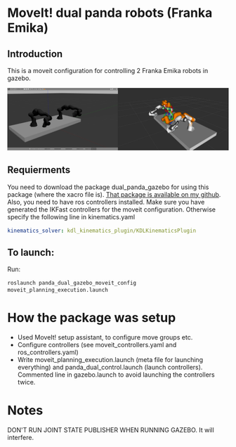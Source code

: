 # MoveIt! dual panda robots (Franka Emika)
## Introduction
This is a moveit configuration for controlling 2 Franka Emika robots in gazebo.  

<p align="center">
  <img src="./images/panda_moveit.png" title="Illustration of how the package can be used." width="800">
</p>

## Requierments
You need to download the package dual_panda_gazebo for using this package (where the xacro file is). [That package is available on my github](https://github.com/Machine-Jonte/panda_dual_gazebo).
Also, you need to have ros controllers installed. Make sure you have generated the IKFast controllers for the moveit configuration. Otherwise specify the following line in kinematics.yaml
```yaml
kinematics_solver: kdl_kinematics_plugin/KDLKinematicsPlugin
```

## To launch:
Run: 
```
roslaunch panda_dual_gazebo_moveit_config moveit_planning_execution.launch 
```

# How the package was setup
* Used MoveIt! setup assistant, to configure move groups etc.
* Configure controllers (see moveit_controllers.yaml and ros_controllers.yaml)
* Write moveit_planning_execution.launch (meta file for launching everything) and panda_dual_control.launch (launch controllers). Commented line in gazebo.launch to avoid launching the controllers twice.

# Notes
DON'T RUN JOINT STATE PUBLISHER WHEN RUNNING GAZEBO. It will interfere.
